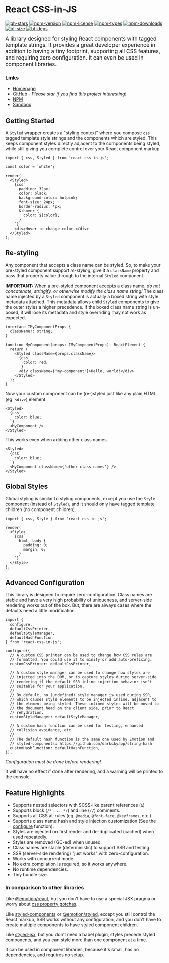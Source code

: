 # React CSS-in-JS

[![gh-stars](https://badgen.net/github/stars/Shakeskeyboarde/react-css-in-js?color=black)](https://github.com/Shakeskeyboarde/react-css-in-js)
[![npm-version](https://badgen.net/npm/v/react-css-in-js?color=red)](https://www.npmjs.com/package/react-css-in-js)
[![npm-license](https://badgen.net/npm/license/react-css-in-js?color=red)](https://opensource.org/licenses/ISC)
[![npm-types](https://badgen.net/npm/types/react-css-in-js?color=red)](https://www.npmjs.com/package/react-css-in-js)
[![npm-downloads](https://badgen.net/npm/dw/react-css-in-js?color=red)](https://www.npmjs.com/package/react-css-in-js)
[![bf-size](https://badgen.net/bundlephobia/minzip/react-css-in-js@latest?color=blue)](https://bundlephobia.com/result?p=react-css-in-js@latest)
[![bf-deps](https://badgen.net/bundlephobia/dependency-count/react-css-in-js@latest?color=blue)](https://bundlephobia.com/result?p=react-css-in-js@latest)

<big>A library designed for styling React components with tagged template strings. It provides a great developer experience in addition to having a tiny footprint, supporting all CSS features, and requiring zero configuration. It can even be used in component libraries.</big>

### Links

- <a href="https://react-css-in-js.com">Homepage</a>
- <a href="https://github.com/Shakeskeyboarde/react-css-in-js" target="_blank">GitHub</a> - _Please star if you find this project interesting!_
- <a href="https://www.npmjs.com/package/react-css-in-js" target="_blank">NPM</a>
- <a href="https://codesandbox.io/s/react-css-in-js-iup6f" target="_blank">Sandbox</a>

## Getting Started

A `Styled` wrapper creates a "styling context" where you compose `css` tagged template style strings and the components which are styled. This keeps component styles directly adjacent to the components being styled, while still giving you complete control over your React component markup.

```tsx
import { css, Styled } from 'react-css-in-js';

const color = 'white';

render(
  <Styled>
    {css`
      padding: 32px;
      color: black;
      background-color: hotpink;
      font-size: 24px;
      border-radius: 4px;
      &:hover {
        color: ${color};
      }
    `}
    <div>Hover to change color.</div>
  </Styled>
);
```

## Re-styling
  
Any component that accepts a class name can be styled. So, to make your pre-styled component support _re-styling_, give it a `className` property and pass that property value through to the internal `Styled` component.

**IMPORTANT:** When a pre-styled component accepts a class name, _do not concatenate, stringify, or otherwise modify the class name string!_ The class name injected by a `Styled` component is actually a boxed string with style metadata attached. This metadata allows child `Styled` components to give the outer styles a higher precedence. If the boxed class name string is un-boxed, it will lose its metadata and style overriding may not work as expected.

```tsx
interface IMyComponentProps {
  className?: string;
}

function MyComponent(props: IMyComponentProps): ReactElement {
  return (
    <Styled className={props.className}>
      {css`
        color: red;
      `}
      <div className={'my-component'}>Hello, world!</div>
    </Styled>
  );
}
```

Now your custom component can be (re-)styled just like any plain HTML (eg. `<div>`) element.

```tsx
<Styled>
  {css`
    color: blue;
  `}
  <MyComponent />
</Styled>
```

This works even when adding other class names.

```tsx
<Styled>
  {css`
    color: blue;
  `}
  <MyComponent className={'other class names'} />
</Styled>
```

## Global Styles

Global styling is similar to styling components, except you use the `Style` component (instead of `Styled`), and it should only have tagged template children (no component children).

```tsx
import { css, Style } from 'react-css-in-js';

render(
  <Style>
    {css`
      html, body {
        padding: 0;
        margin: 0;
      }
    `}
  </Style>
);
```

## Advanced Configuration

This library is designed to require zero-configuration. Class names are stable and have a very high probability of uniqueness, and server-side rendering works out of the box. But, there are always cases where the defaults need a little modification.

```tsx
import {
  configure,
  defaultCssPrinter,
  defaultStyleManager,
  defaultHashFunction
} from 'react-css-in-js';

configure({
  // A custom CSS printer can be used to change how CSS rules are
  // formatted. You could use it to minify or add auto-prefixing.
  customCssPrinter: defaultCssPrinter,

  // A custom style manager can be used to change how styles are
  // injected into the DOM, or to capture styles during server-side
  // rendering if the default SSR inline injection behavior isn't
  // suitable for your application.
  //
  // By default, no (undefined) style manager is used during SSR,
  // which causes style elements to be injected inline, adjacent to
  // the element being styled. These inlined styles will be moved to
  // the document head on the client side, prior to React
  // rehydration.
  customStyleManager: defaultStyleManager,

  // A custom hash function can be used for testing, enhanced
  // collision avoidance, etc.
  //
  // The default hash function is the same one used by Emotion and
  // styled-components: https://github.com/darkskyapp/string-hash
  customHashFunction: defaultHashFunction,
});
```

_Configuration must be done before rendering!_

It will have no effect if done after rendering, and a warning will be printed to the console.

## Feature Highlights

- Supports nested selectors with SCSS-like parent references (`&`)
- Supports block (`/* ... */`) and line (`//`) comments.
- Supports all CSS at-rules (eg. `@media`, `@font-face`, `@keyframes`, etc.)
- Supports class name hash and style injection customization (See the [configure](https://react-css-in-js.com#configure) function).
- Styles are injected on first render and de-duplicated (cached) when used repeatedly.
- Styles are removed (GC-ed) when unused.
- Class names are stable (deterministic) to support SSR and testing.
- SSR (server-side rendering) "just works" with zero-configuration.
- Works with concurrent mode.
- No extra compilation is required, so it works anywhere.
- No runtime dependencies.
- Tiny bundle size.

### In comparison to other libraries

Like [@emotion/react](https://www.npmjs.com/package/@emotion/react), but you don't have to use a special JSX pragma or worry about [css property gotchas](https://emotion.sh/docs/css-prop#gotchas).

Like [styled-components](https://styled-components.com) or [@emotion/styled](https://www.npmjs.com/package/@emotion/styled), except you still control the React markup, SSR works without any configuration, and you don't have to create multiple components to have styled component children.

Like [styled-jsx](https://www.npmjs.com/package/styled-jsx), but you don't need a babel plugin, styles precede styled components, and you can style more than one component at a time.

It can be used in component libraries, because it's small, has no dependencies, and requires no setup.
